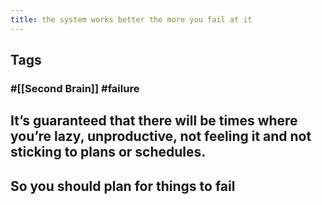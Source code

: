 ```yaml
---
title: the system works better the more you fail at it
---
```


## Tags
### #[[Second Brain]] #failure
## It’s guaranteed that there will be times where you’re lazy, unproductive, not feeling it and not sticking to plans or schedules.
## So you should plan for things to fail
##
